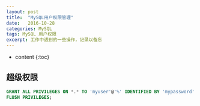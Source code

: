```yaml
---
layout: post
title:  "MySQL用户权限管理"
date:   2016-10-28
categories: MySQL
tags: MySQL 用户权限
excerpt: 工作中遇到的一些操作，记录以备忘
---
```


* content
{:toc}
## 超级权限

```sql
GRANT ALL PRIVILEGES ON *.* TO 'myuser'@'%' IDENTIFIED BY 'mypassword' WITH GRANT OPTION;
FLUSH PRIVILEGES;
```

